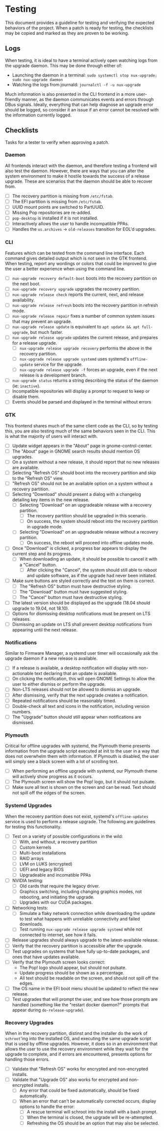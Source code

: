 # Testing

This document provides a guideline for testing and verifying the expected behaviors of the project. When a patch is ready for testing, the checklists may be copied and marked as they are proven to be working.

## Logs

When testing, it is ideal to have a terminal actively open watching logs from the upgrade daemon. This may be done through either of:

- Launching the daemon in a terminal: `sudo systemctl stop nux-upgrade; sudo nux-upgrade daemon`
- Watching the logs from journald: `journalctl -f -u nux-upgrade`

Much information is also presented in the CLI frontend in a more user-friendly manner, as the daemon communicates events and errors through DBus signals. Ideally, everything that can help diagnose an upgrade error should be logged, so consider it an issue if an error cannot be resolved with the information currently logged.

## Checklists

Tasks for a tester to verify when approving a patch.

### Daemon

All frontends interact with the daemon, and therefore testing a frontend will also test the daemon. However, there are ways that you can alter the system environment to make it hostile towards the success of a release upgrade. These are scenarios that the daemon should be able to recover from.

- [ ] The recovery partition is missing from `/etc/fstab`.
- [ ] The EFI partition is missing from `/etc/fstab`.
- [ ] UUID mount points are switched to PartUUID.
- [ ] Missing Pop repositories are re-added.
- [ ] `pop-desktop` is installed if it is not installed.
- [ ] Interactively allows the user to handle incompatible PPAs.
- [ ] Handles the `us.archives` -> `old-releases` transition for EOL'd upgrades.

### CLI

Features which can be tested from the command line interface. Each command gives detailed output which is not seen in the GTK frontend. When testing, report any wordings or colors that could be improved to give the user a better experience when using the command line.

- [ ] `nux-upgrade recovery default-boot` boots into the recovery partition on the next boot.
- [ ] `nux-upgrade recovery upgrade` upgrades the recovery partition.
- [ ] `nux-upgrade release check` reports the current, next, and release availability.
- [ ] `nux-upgrade release refresh` boots into the recovery partition in refresh mode.
- [ ] `nux-upgrade release repair` fixes a number of common system issues that may prevent an upgrade.
- [ ] `nux-upgrade release update` is equivalent to `apt update && apt full-upgrade`, but much faster.
- [ ] `nux-upgrade release upgrade` updates the current release, and prepares for a release upgrade.
    - [ ] `nux-upgrade release upgrade recovery` performs the above in the recovery partition.
    - [ ] `nux-upgrade release upgrade systemd` uses systemd's `offline-update` service for the upgrade.
    - [ ] `nux-upgrade release upgrade -f` forces an upgrade, even if the next release is a development branch.
- [ ] `nux-upgrade status` returns a string describing the status of the daemon (ie: `inactive`).
- [ ] Incompatible repositories will display a prompt to request to keep or disable them.
- [ ] Events should be parsed and displayed in the terminal without errors

### GTK

This frontend shares much of the same client code as the CLI, so by testing this, you are also testing much of the same behaviors seen in the CLI. This is what the majority of users will interact with.

- [ ] Update widget appears in the "About" page in gnome-control-center.
- [ ] The "About" page in GNOME search results should mention OS upgrades.
- [ ] On a system without a new release, it should report that no new releases are available.
- [ ] Selecting "Refresh OS" should boot into the recovery partition and skip to the "Refresh OS" view.
- [ ] "Refresh OS" should not be an available option on a system without a recovery partition.
- [ ] Selecting "Download" should present a dialog with a changelog detailing key items in the new release.
    - [ ] Selecting "Download" on an upgradeable release with a recovery partition.
        - [ ] The recovery partition should be upgraded in this scenario.
        - [ ] On success, the system should reboot into the recovery partition in upgrade mode.
    - [ ] Selecting "Download" on an upgradeable release without a recovery partition.
        - [ ] On success, the reboot will proceed into offline updates mode.
- [ ] Once "Download" is clicked, a progress bar appears to display the current step and its progress.
    - [ ] When downloading an update, it should be possible to cancel it with a "Cancel" button.
        - [ ] After clicking the "Cancel", the system should still able to reboot and update software, as if the upgrade had never been initiated.
- [ ] Make sure buttons are styled correctly and the text on them is correct.
    - [ ] The "Refresh OS" button must have destructive styling.
    - [ ] The "Download" button must have suggested styling.
    - [ ] The "Cancel" button must have destructive styling.
- [ ] The latest version should be displayed as the upgrade (18.04 should upgrade to 19.04, not 18.10).
- [ ] Options for dismissing desktop notifications must be present on LTS releases.
- [ ] Dismissing an update on LTS shall prevent desktop notifications from appearing until the next release.

### Notifications

Similar to Firmware Manager, a systemd user timer will occasionally ask the upgrade daemon if a new release is available.

- [ ] If a release is available, a desktop notification will display with non-actionable text declaring that an update is available.
- [ ] On clicking the notification, this will open GNOME Settings to allow the user to either dismiss or perform the upgrade.
- [ ] Non-LTS releases should not be allowed to dismiss an upgrade.
- [ ] After dismissing, verify that the next upgrade creates a notification.
- [ ] Repeated notifications should be reasonably timed.
- [ ] Double-check all text and icons in the notification, including version numbers.
- [ ] The "Upgrade" button should still appear when notifications are dismissed.

### Plymouth

Critical for offline upgrades with systemd, the Plymouth theme presents information from the upgrade script executed at init to the user in a way that does not overwhelm them with information. If Plymouth is disabled, the user will simply see a black screen with a lot of scrolling text.

- [ ] When performing an offline upgrade with systemd, our Plymouth theme will actively show progress as it occurs.
- [ ] The Plymouth screen will show the Pop! logo, but it should not pulsate.
- [ ] Make sure all text is shown on the screen and can be read. Text should not spill off the edges of the screen.

### Systemd Upgrades

When the recovery partition does not exist, systemd's `offline-updates` service is used to perform a release upgrade. The following are guidelines for testing this functionality.

- [ ] Test on a variety of possible configurations in the wild:
    - [ ] With, and without, a recovery partition
    - [ ] Custom kernels
    - [ ] Multi-boot installations
    - [ ] RAID arrays
    - [ ] LVM on LUKS (encrypted)
    - [ ] UEFI and legacy BIOS
    - [ ] Upgradeable and incomatible PPAs
- [ ] NVIDIA testing:
    - [ ] Old cards that require the legacy driver.
    - [ ] Graphics switching, including changing graphics modes, not rebooting, and initiating the upgrade.
    - [ ] Upgrades with our CUDA packages.
- [ ] Networking tests:
    - [ ] Simulate a flaky network connection while downloading the update to test what happens with unreliable connectivity and failed downloads.
    - [ ] Test running `nux-upgrade release upgrade systemd` while not connected to internet, see how it fails.
- [ ] Release upgrades should always upgrade to the latest-available release.
- [ ] Verify that the recovery partition is accessible after the upgrade.
- [ ] Test upgrades on systems that have fully up-to-date packages, and ones that have updates available.
- [ ] Verify that the Plymouth screen looks correct:
    - The Pop! logo should appear, but should not pulsate.
    - Update progress should be shown as a percentage. 
    - All text should be readable on the screen, and should not spill off the edges.
- [ ] The OS name in the EFI boot menu should be updated to reflect the new release.
- [ ] Test upgrades that will prompt the user, and see how those prompts are handled (something like the "restart docker daemon?" prompts that appear during `do-release-upgrade`).

### Recovery Upgrades

When in the recovery partition, distinst and the installer do the work of `schroot`'ing into the installed OS, and executing the same upgrade script that is used by offline upgrades. However, it does so in an environment that allows the user to use the recovery environment while they wait for the upgrade to complete, and if errors are encountered, presents options for handling those errors.

- [ ] Validate that "Refresh OS" works for encrypted and non-encrypted installs.
- [ ] Validate that "Upgrade OS" also works for encrypted and non-encrypted installs.
    - [ ] Any error that could be fixed automatically, should be fixed automatically.
    - [ ] When an error that can't be automatically corrected occurs, display options to handle the error:
        - [ ] A rescue terminal will schroot into the install with a bash prompt.
        - [ ] When the terminal is closed, the upgrade will be re-attempted.
        - [ ] Refreshing the OS should be an option that may also be selected.
